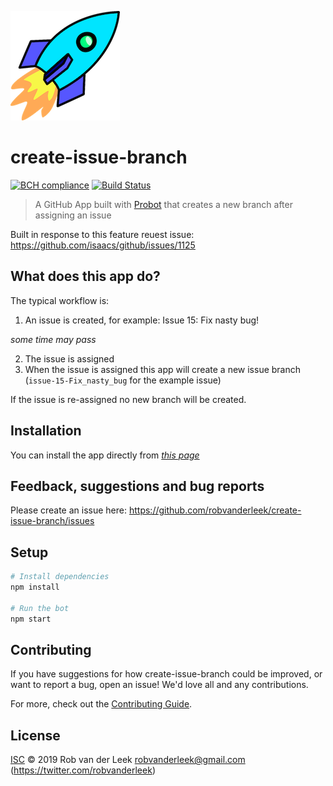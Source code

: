 ![Logo](static/logo.png)

# create-issue-branch

[![BCH compliance](https://bettercodehub.com/edge/badge/robvanderleek/create-issue-branch?branch=master)](https://bettercodehub.com/)
[![Build Status](https://travis-ci.com/robvanderleek/create-issue-branch.svg?branch=master)](https://travis-ci.com/robvanderleek/create-issue-branch)

> A GitHub App built with [Probot](https://github.com/probot/probot) that creates a new branch after assigning an issue

Built in response to this feature reuest issue:
https://github.com/isaacs/github/issues/1125

## What does this app do?

The typical workflow is:
 1. An issue is created, for example: Issue 15: Fix nasty bug!

 *some time may pass*

 2. The issue is assigned
 3. When the issue is assigned this app will create a new issue branch
    (`issue-15-Fix_nasty_bug` for the example issue)

If the issue is re-assigned no new branch will be created.

## Installation

You can install the app directly from [*this page*](https://github.com/apps/create-issue-branch)

## Feedback, suggestions and bug reports

Please create an issue here: https://github.com/robvanderleek/create-issue-branch/issues

## Setup

```sh
# Install dependencies
npm install

# Run the bot
npm start
```

## Contributing

If you have suggestions for how create-issue-branch could be improved, or want to report a bug, open an issue! We'd love all and any contributions.

For more, check out the [Contributing Guide](CONTRIBUTING.md).

## License

[ISC](LICENSE) © 2019 Rob van der Leek <robvanderleek@gmail.com> (https://twitter.com/robvanderleek)
